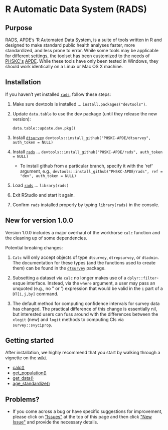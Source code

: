 # R Automatic Data System (RADS)

## Purpose
RADS, APDE’s ‘R Automated Data System, is a suite of tools written in R and designed to make standard public health analyses faster, more standardized, and less prone to error. While some tools may be applicable for different settings, the toolset has been customized to the needs of [PHSKC's](https://www.kingcounty.gov/depts/health.aspx) [APDE](https://www.kingcounty.gov/depts/health/data). While these tools have only been tested in Windows, they should work identically on a Linux or Mac OS X machine.    

## Installation

If you haven’t yet installed [`rads`](https://github.com/PHSKC-APDE/rads), follow these steps:

1.  Make sure devtools is installed … `install.packages("devtools")`.

2. Update `data.table` to use the dev package (until they release the new version):
   
   `data.table::update.dev.pkg()`

3. Install [`dtsurvey`](https://github.com/PHSKC-APDE/dtsurvey)
   `devtools::install_github("PHSKC-APDE/dtsurvey", auth_token = NULL)`

4. Install [`rads`](https://github.com/PHSKC-APDE/rads) …
    `devtools::install_github("PHSKC-APDE/rads", auth_token = NULL)`
    * To install github from a particular branch, specify it with the 'ref' argument, e.g., `devtools::install_github("PHSKC-APDE/rads", ref = "dev", auth_token = NULL)`

5. Load [`rads`](https://github.com/PHSKC-APDE/rads) … `library(rads)`

6. Exit RStudio and start it again. 

7. Confirm `rads` installed properly by typing `library(rads)` in the console.

## New for version 1.0.0
Version 1.0.0 includes a major overhaul of the workhorse `calc` function and the cleaning up of some dependencies.

Potential breaking changes:

1. `Calc` will only accept objects of type `dtsurvey`, `dtrepsurvey`, or `dtadmin`. The documentation for these types (and the functions used to create them) can be found in the [`dtsurvey`](https://github.com/PHSKC-APDE/dtsurvey) package.

2. Subsetting a dataset via `calc` no longer makes use of a `dplyr::filter`-esque interface. Instead, via the `where` argument, a user may pass an unquoted (e.g., no " or ') expression that would be valid in the `i` part of a `DT[i,j,by]` command.

3. The default method for computing confidence intervals for survey data has changed. The practical difference of this change is essentially nil, but interested users can fuss around with the differences between the `xlogit` (new) and `logit` methods to computing CIs via `survey::svyciprop`.

## Getting started
After installation, we highly recommend that you start by walking through a vignette on the [wiki](https://github.com/PHSKC-APDE/rads/wiki).
* [calc()](https://github.com/PHSKC-APDE/rads/wiki/calc)
* [get_population()](https://github.com/PHSKC-APDE/rads/wiki/get_population)
* [get_data()](https://github.com/PHSKC-APDE/rads/wiki/get_data)
* [age_standardize()](https://github.com/PHSKC-APDE/rads/wiki/age_standardize)

## Problems?
* If you come across a bug or have specific suggestions for improvement, please click on ["Issues"](https://github.com/PHSKC-APDE/rads/issues) at the top of this page and then click ["New Issue"](https://github.com/PHSKC-APDE/rads/issues/new/choose) and provide the necessary details. 


